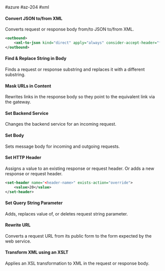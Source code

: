 #azure #az-204 #xml 

#### Convert JSON to/from XML
Converts request or response body from/to JSON to/from XML.
```xml
<outbound>
	<xml-to-json kind="direct" apply="always" consider-accept-header="false" />
</outbound>
```

#### Find & Replace String in Body
Finds a request or response substring and replaces it with a different substring.

#### Mask URLs in Content
Rewrites links in the response body so they point to the equivalent link via the gateway.

#### Set Backend Service
Changes the backend service for an incoming request.

#### Set Body
Sets message body for incoming and outgoing requests.

#### Set HTTP Header
Assigns a value to an existing response or request header.
Or adds a new response or request header.
```xml
<set-header name="<header-name>" exists-action="override">
	<value>20</value>
</set-header>
```

#### Set Query String Parameter
Adds, replaces value of, or deletes request string parameter.

#### Rewrite URL
Converts a request URL from its public form to the form expected by the web service.

#### Transform XML using an XSLT
Applies an XSL transformation to XML in the request or response body.